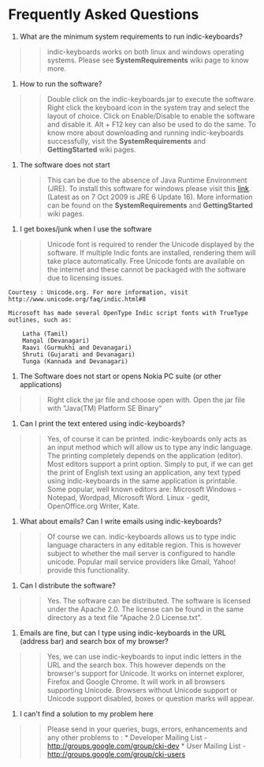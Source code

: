 # Frequently Asked Questions #

  1. What are the minimum system requirements to run indic-keyboards?
> > indic-keyboards works on both linux and windows operating systems. Please see **SystemRequirements** wiki page to know more.
  1. How to run the software?
> > Double click on the indic-keyboards.jar to execute the software. Right click the keyboard icon in the system tray and select the layout of choice. Click on Enable/Disable to enable the software and disable it. Alt + F12 key can also be used to do the same. To know more about downloading and running indic-keyboards successfully, visit the **SystemRequirements** and **GettingStarted** wiki pages.
  1. The software does not start
> > This can be due to the absence of Java Runtime Environment (JRE). To install this software for windows please visit this [link](http://java.com/en/download/manual.jsp). (Latest as on 7 Oct 2009 is JRE 6 Update 16). More information can be found on the **SystemRequirements** and **GettingStarted** wiki pages.
  1. I get boxes/junk when I use the software
> > Unicode font is required to render the Unicode displayed by the software. If multiple Indic fonts are installed, rendering them will take place automatically. Free Unicode fonts are available on the internet and these cannot be packaged with the software due to licensing issues.
```
Courtesy : Unicode.org. For more information, visit http://www.unicode.org/faq/indic.html#8

Microsoft has made several OpenType Indic script fonts with TrueType outlines, such as:

    Latha (Tamil)
    Mangal (Devanagari)
    Raavi (Gurmukhi and Devanagari)
    Shruti (Gujarati and Devanagari)
    Tunga (Kannada and Devanagari)

```
  1. The Software does not start or opens Nokia PC suite (or other applications)
> > Right click the jar file and choose open with. Open the jar file with "Java(TM) Platform SE Binary"
  1. Can I print the text entered using indic-keyboards?
> > Yes, of course it can be printed. indic-keyboards only acts as an input method which will allow us to type any indic language. The printing completely depends on the application (editor). Most editors support a print option. Simply to put, if we can get the print of English text using an application, any text typed using indic-keyboards in the same application is printable. Some popular, well known editors are: Microsoft Windows - Notepad, Wordpad, Microsoft Word. Linux - gedit, OpenOffice.org Writer, Kate.
  1. What about emails? Can I write emails using indic-keyboards?
> > Of course we can. indic-keyboards allows us to type indic language characters in any editable region. This is however subject to whether the mail server is configured to handle unicode. Popular mail service providers like Gmail, Yahoo! provide this functionality.
  1. Can I distribute the software?
> > Yes. The software can be distributed. The software is licensed under the Apache 2.0. The license can be found in the same directory as a text file "Apache 2.0 License.txt".
  1. Emails are fine, but can I type using indic-keyboards in the URL (address bar) and search box of my browser?
> > Yes, we can use indic-keyboards to input indic letters in the URL and the search box. This however depends on the browser's support for Unicode. It works on internet explorer, Firefox and Google Chrome. It will work in all browsers supporting Unicode. Browsers without Unicode support or Unicode support disabled, boxes or question marks will appear.
  1. I can't find a solution to my problem here
> > Please send in your queries, bugs, errors, enhancements and any other problems to :
    * Developer Mailing List - http://groups.google.com/group/cki-dev
    * User Mailing List - http://groups.google.com/group/cki-users